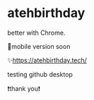 # atehbirthday
better with Chrome.

📱mobile version soon

✨https://atehbirthday.tech/ 

testing github desktop

❗️thank you❗️

